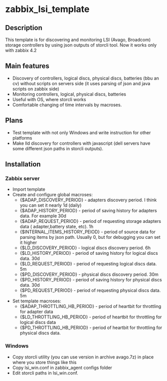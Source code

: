 # zabbix_lsi_template
## Description

This template is for discovering and monitoring LSI (Avago, Broadcom) storage controllers by using json outputs of storcli tool.
Now it works only with zabbix 4.2

## Main features

* Discovery of controllers, logical discs, physical discs, batteries (bbu an cv) without scripts on servers side (it uses parsing of json
and java scripts on zabbix side)
* Monitoring controllers, logical, physical discs, batteries
* Useful with OS, where storcli works
* Comfortable changing of time intervals by macroses.

## Plans
* Test template with not only Windows and write instruction for other platforms
* Make lld discovery for controllers with javascript (dell servers have some different json paths in storcli outputs).

## Installation

### Zabbix server

* Import template
* Create and configure global macroses:
  * {$ADAP_DISCOVERY_PERIOD} - adapters discovery period. I think you can set it nearly 1d (daily)
  * {$ADAP_HISTORY_PERIOD} - period of saving history for adapters data. For example 30d
  * {$ADAP_REQUEST_PERIOD} - period of requesting storage adapters data ( adapter,battery state, etc). 1h
  * {$INTERNAL_ITEMS_HISTORY_PEIOD} - period of source data for parsing items by json path. Usually 0, but for 
  debugging you can set it higher
  * {$LD_DISCOVERY_PERIOD} - logical discs discovery period. 6h
  * {$LD_HISTORY_PERIOD} - period of saving history for logical discs data. 30d
  * {$LD_REQUEST_PERIOD} - period of requesting logical discs data. 5m
  * {$PD_DISCOVERY_PERIOD} - physical discs discovery period. 30m
  * {$PD_HISTORY_PERIOD} - period of saving history for physical discs data. 30d
  * {$PD_REQUEST_PERIOD} - period of requesting physical discs data. 5m
 * Set template macroses:
   * {$ADAP_THROTTLING_HB_PERIOD} - period of heartbit for throttling for adapter data
   * {$LD_THROTTLING_HB_PERIOD} - period of heartbit for throttling for logical discs data
   * {$PD_THROTTLING_HB_PERIOD} - period of heartbit for throttling for physical discs data.
  
  ### Windows
  
  * Copy storcli utility (you can use version in archive avago.7z) in place where you store things like this
  * Copy lsi_win.conf in zabbix_agent configs folder
  * Edit storcli paths in lsi_win.conf.
  
